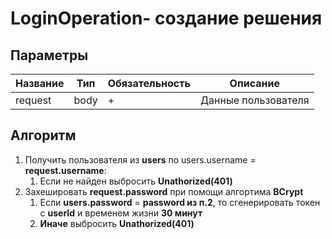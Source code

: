 # LoginOperation- создание решения

## Параметры

| Название | Тип    | Обязательность | Описание            |
|----------|--------|----------------|---------------------|
| request  | body   | +              | Данные пользователя |

## Алгоритм

1. Получить пользователя из **users** по users.username = **request.username**:
   1. Если не найден выбросить **Unathorized(401)**
2. Захешировать **request.password** при помощи алгортима **BCrypt**
   1. Если **users.password** = **password из п.2**, то сгенерировать токен с **userId** и временем жизни **30 минут**
   2. **Иначе** выбросить **Unathorized(401)**

